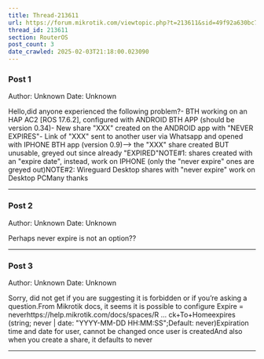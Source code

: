```yaml
---
title: Thread-213611
url: https://forum.mikrotik.com/viewtopic.php?t=213611&sid=49f92a630bc7970d8ca50523be880e8f
thread_id: 213611
section: RouterOS
post_count: 3
date_crawled: 2025-02-03T21:18:00.023090
---
```


### Post 1
Author: Unknown
Date: Unknown

Hello,did anyone experienced the following problem?- BTH working on an HAP AC2 [ROS 17.6.2], configured with ANDROID BTH APP (should be version 0.34)- New share "XXX" created on the ANDROID app with "NEVER EXPIRES"- Link of "XXX" sent to another user via Whatsapp and opened with IPHONE BTH app (version 0.9)--> the "XXX" share created BUT unusable, greyed out since already "EXPIRED"NOTE#1: shares created with an "expire date", instead, work on IPHONE (only the "never expire" ones are greyed out)NOTE#2: Wireguard Desktop shares with "never expire" work on Desktop PCMany thanks

---
### Post 2
Author: Unknown
Date: Unknown

Perhaps never expire is not an option??

---
### Post 3
Author: Unknown
Date: Unknown

Sorry, did not get if you are suggesting it is forbidden or if you’re asking a question.From Mikrotik docs, it seems it is possible to configure Expire = neverhttps://help.mikrotik.com/docs/spaces/R ... ck+To+Homeexpires (string; never | date: "YYYY-MM-DD HH:MM:SS";Default: never)Expiration time and date for user, cannot be changed once user is createdAnd also when you create a share, it defaults to never

---

